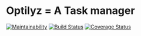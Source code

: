 Optilyz = A Task manager
=======

[![Maintainability](https://api.codeclimate.com/v1/badges/29e57bda4b3442576b19/maintainability)](https://codeclimate.com/github/NedyUdombat/optilyz-api/maintainability)
[![Build Status](https://app.travis-ci.com/NedyUdombat/optilyz-api.svg?branch=dev)](https://app.travis-ci.com/NedyUdombat/optilyz-api)
[![Coverage Status](https://coveralls.io/repos/github/NedyUdombat/optilyz-api/badge.svg?branch=dev)](https://coveralls.io/github/NedyUdombat/optilyz-api?branch=dev)
